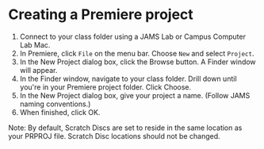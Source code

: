 # Creating a Premiere project

1. Connect to your class folder using a JAMS Lab or Campus Computer Lab Mac.
2. In Premiere, click `File` on the menu bar. Choose `New` and select `Project`.
4. In the New Project dialog box, click the Browse button. A Finder window will appear.
5. In the Finder window, navigate to your class folder. Drill down until you're in your Premiere project folder. Click Choose.
6. In the New Project dialog box, give your project a name. \(Follow JAMS naming conventions.\)
7. When finished, click OK.

Note: By default, Scratch Discs are set to reside in the same location as your PRPROJ file. Scratch Disc locations should not be changed. 

